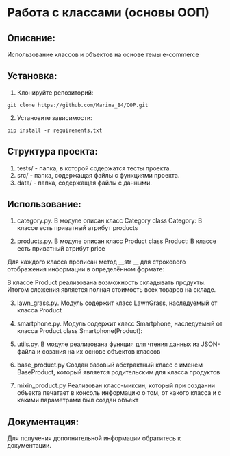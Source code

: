 # Работа с классами (основы OOП)

## Описание:
Использование классов и объектов на основе темы e-commerce

## Установка:
1. Клонируйте репозиторий:
```
git clone https://github.com/Marina_84/OOP.git
```
2. Установите зависимости:
```
pip install -r requirements.txt
```

## Структура проекта:
1. tests/ - папка, в которой содержатся тесты проекта.
2. src/ - папка, содержащая файлы с функциями проекта.
3. data/ - папка, содержащая файлы с данными.

## Использование:
1. category.py. В модуле описан класс Category
class Category:
   В классе есть приватный атрибут products

2. products.py. В модуле описан класс Product
class Product:
  В классе есть приватный атрибут price

Для каждого класса прописан метод __str __ для строкового отображения информации в определённом формате:

В классе Product реализована возможность складывать продукты. Итогом сложения является полная стоимость всех товаров на складе.

3. lawn_grass.py. Модуль содержит класс LawnGrass, наследуемый от класса Product

4. smartphone.py. Модуль содержит класс Smartphone, наследуемый от класса Product
class Smartphone(Product):
   
5. utils.py. В модуле реализована функция для чтения данных из JSON-файла и созания на их основе объектов классов
   
7. base_product.py Создан базовый абстрактный класс с именем BaseProduct, который является родительским для класса продуктов
   
8. mixin_product.py Реализован класс-миксин, который при создании объекта печатает в консоль информацию о том, от какого класса и с какими параметрами был создан объект

## Документация:
Для получения дополнительной информации обратитесь к документации.
